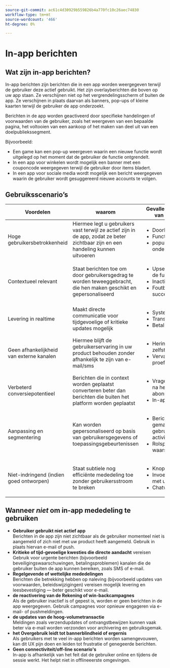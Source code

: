 ```yaml
---
source-git-commit: ac61c4d30929b559826b4a770fc10c26aec74830
workflow-type: tm+mt
source-wordcount: '466'
ht-degree: 0%

---
```

# In-app berichten

## Wat zijn in-app berichten?

In-app berichten zijn berichten die in een app worden weergegeven terwijl de gebruiker deze actief gebruikt. Het zijn overlayberichten die boven op uw app staan. Ze verschijnen niet op het vergrendelingsscherm of buiten de app. Ze verschijnen in plaats daarvan als banners, pop-ups of kleine kaarten terwijl de gebruiker de app onderzoekt.

Berichten in de app worden geactiveerd door specifieke handelingen of voorwaarden van de gebruiker, zoals het weergeven van een bepaalde pagina, het voltooien van een aankoop of het maken van deel uit van een doelpubliekssegment.


Bijvoorbeeld:

* Een game kan een pop-up weergeven waarin een nieuwe functie wordt uitgelegd op het moment dat de gebruiker de functie ontgrendelt.
* In een app voor winkelen wordt mogelijk een banner met een couponcode weergegeven terwijl de gebruiker door items bladert.
* In een app voor sociale media wordt mogelijk een bericht weergegeven waarin de gebruiker wordt gesuggereerd nieuwe accounts te volgen.

## Gebruiksscenario’s

| **Voordelen** | **waarom** | **Gevallen van het Gebruik van het Voorbeeld** |
|----------------------------------|------------------------------------------------------------------------|----------------------------------------------------------------------------------------|
| Hoge gebruikersbetrokkenheid | Hiermee legt u gebruikers vast terwijl ze actief zijn in de app, zodat ze beter zichtbaar zijn en een handeling kunnen uitvoeren | <ul><li>Doorhalingen aan boord</li><li>Functieaankondigingen</li><li>popups voor realtime ondersteuning</li></ul> |
| Contextueel relevant | Staat berichten toe om door gebruikersgedrag te worden teweeggebracht, die hen maken geschikt en gepersonaliseerd | <ul><li> Upsell na gebruik van de functie</li><li> Inactiviteitsnuances</li><li> Foutberichten of succesberichten</li></ul> |
| Levering in realtime | Maakt directe communicatie voor tijdgevoelige of kritieke updates mogelijk | <ul><li> Systeemstoringen</li><li>Transactiebevestigingen</li><li>Betalingsfouten</li></ul> |
| Geen afhankelijkheid van externe kanalen | Hiermee blijft de gebruikerservaring in uw product behouden zonder afhankelijk te zijn van e-mail/sms | <ul><li> Herinneringen voor zelfstudie</li><li>Vervalmeldingen bij proefversie</li></ul> |
| Verbeterd conversiepotentieel | Berichten die in context worden geplaatst converteren beter dan berichten die buiten het platform worden geplaatst | <ul><li> Vragen voor upgrades na het bereiken van de abonnementslimieten</li><li>In-app enquêtes</li></ul> |
| Aanpassing en segmentering | Kan worden gepersonaliseerd op basis van gebruikersgegevens of toepassingsgebeurtenissen | <ul><li> Berichten op maat gemaakt voor gebruikerslaag of activiteitsniveau</li><li> Rolspecifieke waarschuwingen </li></ul> |
| Niet-indringend (indien goed ontworpen) | Staat subtiele nog efficiënte mededeling toe zonder gebruikersstroom te breken | <ul><li> Knopinfo</li><li>Invoegtoepassingen met updates</li><li>Chatwidgetnuizen</li></ul> |


## Wanneer *niet* om in-app mededeling te gebruiken

* **Gebruiker gebruikt niet actief app**\
  Berichten in de app zijn niet zichtbaar als de gebruiker momenteel niet is aangemeld of zich niet met uw product heeft aangemeld. Gebruik in plaats hiervan e-mail of push.
* **Kritieke of tijd-gevoelige kwesties die directe aandacht** vereisen\
  Gebruik voor urgente berichten (bijvoorbeeld beveiligingswaarschuwingen, betalingsproblemen) kanalen die de gebruiker buiten de app kunnen bereiken, zoals SMS of e-mail.
* **Regelgevende of wettelijke mededelingen**\
  Berichten die betrekking hebben op naleving (bijvoorbeeld updates van voorwaarden, beleidswijzigingen) vereisen mogelijk levering en leesbevestiging — beter geschikt voor e-mail.
* **de reactivering van de Rekening of win-backcampagnes**\
  Als de gebruiker inactief is of gepest is, worden er geen berichten in de app weergegeven. Gebruik campagnes voor opnieuw engageren via e-mail- of pushmeldingen.
* **de updates van de hoog-volumetransactie**\
  Meldingen zoals verzendupdates of ontvangstbewijzen kunnen vaak beter via e-mail worden verzonden voor archivering en gebruiksgemak.
* **het Overgebruik leidt tot bannerblindheid of ergernis**\
  Als gebruikers met te veel in-app berichten worden samengevouwen, kan dit UX pijn doen en leiden tot frustratie of genegeerde berichten.
* **Geen connectiviteit/off-line scenario&#39;s**\
  In-app is afhankelijk van het feit dat de gebruiker online en tijdens de sessie werkt. Het helpt niet in offlineeerste omgevingen.

